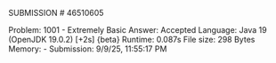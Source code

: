 
SUBMISSION # 46510605

Problem:
    1001 - Extremely Basic 
Answer:
    Accepted 
Language:
    Java 19 (OpenJDK 19.0.2) [+2s] {beta} 
Runtime:
    0.087s
File size:
    298 Bytes 
Memory:
    - 
Submission:
    9/9/25, 11:55:17 PM 

